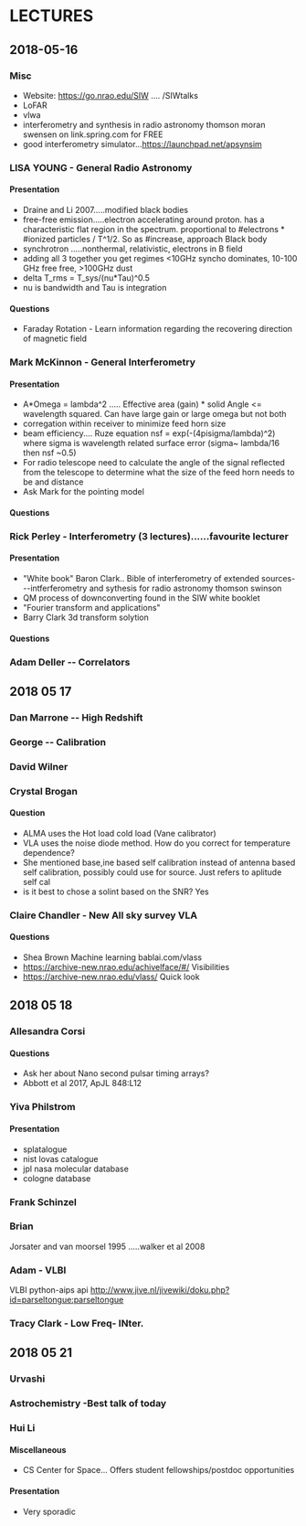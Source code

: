# LECTURES
## 2018-05-16
### Misc
- Website: https://go.nrao.edu/SIW .... /SIWtalks
- LoFAR
- vlwa
- interferometry and synthesis in radio astronomy thomson moran swensen on link.spring.com for FREE
- good interferometry simulator...https://launchpad.net/apsynsim

### LISA YOUNG - General Radio Astronomy
#### Presentation
- Draine and Li 2007.....modified black bodies
- free-free emission.....electron accelerating around proton. has a characteristic flat region in the spectrum. proportional to #electrons * #ionized particles / T^1/2. So as #increase, approach Black body
- synchrotron       .....nonthermal, relativistic, electrons in B field
- adding all 3 together you get regimes <10GHz syncho dominates, 10-100 GHz free free, >100GHz dust 
- delta T_rms = T_sys/(nu*Tau)^0.5
- nu is bandwidth and Tau is integration
#### Questions
- Faraday Rotation - Learn information regarding the recovering direction of magnetic field

### Mark McKinnon - General Interferometry 
#### Presentation
- A*Omega = lambda^2 ..... Effective area (gain) * solid Angle <= wavelength squared. Can have large gain or large omega but not both
- corregation within receiver to minimize feed horn size
- beam efficiency.... Ruze equation nsf = exp(-(4pisigma/lambda)^2) where sigma is wavelength related surface error (sigma~ lambda/16 then nsf ~0.5) 
- For radio telescope need to calculate the angle of the signal reflected from the telescope to determine what the size of the feed horn needs to be and distance
- Ask Mark for the pointing model
#### Questions

### Rick Perley - Interferometry (3 lectures)......favourite lecturer
#### Presentation
- "White book" Baron Clark.. Bible of interferometry of extended sources---intferferometry and sythesis for radio astronomy thomson swinson
- QM process of downconverting found in the SIW white booklet
- "Fourier transform and applications"
- Barry Clark 3d transform solytion
#### Questions

### Adam Deller -- Correlators

## 2018 05 17
### Dan Marrone -- High Redshift

### George -- Calibration

### David Wilner

### Crystal Brogan
#### Question
- ALMA uses the Hot load cold load (Vane calibrator)
- VLA uses the noise diode method. How do you correct for temperature dependence?
- She mentioned base,ine based self calibration instead of antenna based self calibration, possibly could use for source. Just refers to aplitude self cal
- is it best to chose a solint based on the SNR? Yes

### Claire Chandler - New All sky survey VLA
#### Questions
- Shea Brown Machine learning bablai.com/vlass
- https://archive-new.nrao.edu/achivelface/#/  Visibilities
- https://archive-new.nrao.edu/vlass/  Quick look

## 2018 05 18
### Allesandra Corsi
#### Questions
- Ask her about Nano second pulsar timing arrays?
- Abbott et al 2017, ApJL 848:L12

### Yiva Philstrom
#### Presentation
- splatalogue 
- nist lovas catalogue 
- jpl nasa molecular database
- cologne database

### Frank Schinzel

### Brian 
Jorsater and van moorsel 1995 .....walker et al 2008

### Adam - VLBI
VLBI python-aips api http://www.jive.nl/jivewiki/doku.php?id=parseltongue:parseltongue

### Tracy Clark - Low Freq- INter.


## 2018 05 21
### Urvashi

### Astrochemistry -Best talk of today

### Hui Li
#### Miscellaneous
- CS Center for Space... Offers student fellowships/postdoc opportunities

#### Presentation
- Very sporadic




